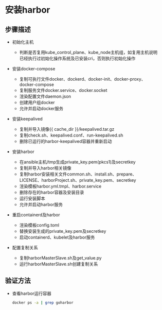 # 安装harbor

## 步骤描述
- 初始化主机
  - 判断是否复用kube_control_plane、kube_node主机组，如复用主机说明已经执行过初始化操作系统及已安装cri，否则执行初始化操作

- 安装docker-compose
  - 复制可执行文件docker、dockerd、docker-init、docker-proxy、docker-compose
  - 复制服务文件docker.service、docker.socket
  - 渲染配置文件daemon.json
  - 创建用户组docker
  - 允许并启动docker服务

- 安装keepalived
  - 复制并导入镜像{{ cache_dir }}/keepalived.tar.gz
  - 复制check.sh、keepalived.conf、run-keepalived.sh
  - 删除已运行的harbor-keepalived容器并重新启动

- 安装harbor
  - 在ansible主机/tmp生成private_key.pem(pkcs1)及secretkey
  - 复制并导入harbor相关镜像
  - 复制harbor安装相关文件common.sh、install.sh、prepare、LICENSE、harborProject.sh、private_key.pem、secretkey 
  - 渲染模板harbor.yml.tmpl、harbor.service
  - 删除存在的harbor容器及安装目录
  - 运行安装脚本
  - 允许并启动harbor服务

- 重启containerd及harbor
  - 渲染模板config.toml
  - 替换安装生成的private_key.pem及secretkey
  - 启动containerd、kubelet及harbor服务

- 配置复制关系
  - 复制harborMasterSlave.sh及get_value.py
  - 运行harborMasterSlave.sh创建复制关系

## 验证方法

- 查看harbor运行容器

  ```sh
  docker ps -a | grep goharbor
  ```
